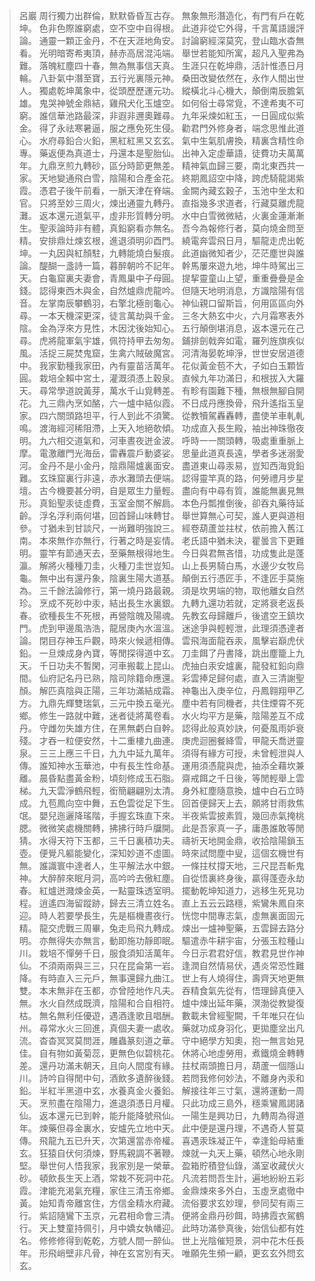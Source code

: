 > 呂巖
周行獨力出群倫，默默昏昏亙古存。
無象無形潛造化，有門有戶在乾坤。
色非色際誰窮處，空不空中自得根。
此道非從它外得，千言萬語謾評論。
通靈一顆正金丹，不在天涯地角安。
討論窮經深莫究，登山臨水杳無看。
光明暗寄希夷頂，赫赤高居混沌端。
舉世若能知所寓，超凡入聖弗為難。
落魄紅塵四十春，無為無事信天真。
生涯只在乾坤鼎，活計惟憑日月輪。
八卦氣中潛至寶，五行光裏隱元神。
桑田改變依然在，永作人間出世人。
獨處乾坤萬象中，從頭歷歷運元功。
縱橫北斗心機大，顛倒南辰膽氣雄。
鬼哭神號金鼎結，雞飛犬化玉爐空。
如何俗士尋常覓，不達希夷不可窮。
誰信華池路最深，非遐非邇奧難尋。
九年采煉如紅玉，一日圓成似紫金。
得了永祛寒暑逼，服之應免死生侵。
勸君門外修身者，端念思惟此道心。
水府尋鉛合火鉛，黑紅紅黑又玄玄。
氣中生氣肌膚換，精裏含精性命專。
藥返便為真道士，丹還本是聖胎仙。
出神入定虛華語，徒費功夫萬萬年。
九鼎烹煎九轉砂，區分時節更無差。
精神氣血歸三要，南北東西共一家。
天地變通飛白雪，陰陽和合產金花。
終期鳳詔空中降，跨虎騎龍謁紫霞。
憑君子後午前看，一脈天津在脊端。
金闕內藏玄穀子，玉池中坐太和官。
只將至妙三周火，煉出通靈九轉丹。
直指幾多求道者，行藏莫離虎龍灘。
返本還元道氣平，虛非形質轉分明。
水中白雪微微結，火裏金蓮漸漸生。
聖汞論時非有體，真鉛窮看亦無名。
吾今為報修行者，莫向燒金問至精。
安排鼎灶煉玄根，進退須明卯酉門。
繞電奔雲飛日月，驅龍走虎出乾坤。
一丸因與紅顏駐，九轉能燒白髮痕。
此道幽微知者少，茫茫塵世與誰論。
醍醐一盞詩一篇，暮醉朝吟不記年。
幹馬屢來遊九地，坤牛時駕出三天。
白龜窟裏夫妻會，青鳳巢中子母圓。
提挈靈童山上望，重重疊疊是金錢。
認得東西木與金，自然爐鼎虎龍吟。
但隨天地明消息，方識陰陽有信音。
左掌南辰攀鶴羽，右擎北極剖龜心。
神仙親口留斯旨，何用區區向外尋。
一本天機深更深，徒言萬劫與千金。
三冬大熱玄中火，六月霜寒表外陰。
金為浮來方見性，木因沈後始知心。
五行顛倒堪消息，返本還元在己尋。
虎將龍軍氣宇雄，佩符持甲去匆匆。
鋪排劍戟奔如電，羅列旌旗疾似風。
活捉三屍焚鬼窟，生禽六賊破魔宮。
河清海晏乾坤淨，世世安居道德中。
我家勤種我家田，內有靈苗活萬年。
花似黃金苞不大，子如白玉顆皆圓。
栽培全賴中宮土，灌溉須憑上穀泉。
直候九年功滿日，和根拔入大羅天。
尋常學道說黃芽，萬水千山覓轉差。
有畛有園難下種，無根無腳自開花。
九三鼎內烹如酪，六一爐中結似霞。
不日成丹應換骨，飛升遙指玉皇家。
四六關頭路坦平，行人到此不須驚。
從教犢駕轟轟轉，盡使羊車軋軋鳴。
渡海經河稀阻滯，上天入地絕欹傾。
功成直入長生殿，袖出神珠徹夜明。
九六相交道氣和，河車晝夜迸金波。
呼時一一關頭轉，吸處重重脈上摩。
電激離門光海岳，雷轟震戶動婆娑。
思量此道真長遠，學者多迷溺愛河。
金丹不是小金丹，陰鼎陽爐裏面安。
盡道東山尋汞易，豈知西海覓鉛難。
玄珠窟裏行非遠，赤水灘頭去便端。
認得靈竿真的路，何勞禮月步星壇。
古今機要甚分明，自是眾生力量輕。
盡向有中尋有質，誰能無裏見無形。
真鉛聖汞徒虛費，玉室金關不解扃。
本色丹瓢推倒後，卻吞丸藥待延齡。
浮名浮利兩何堪，回首歸山味轉甘。
舉世算無心可契，誰人更與道相參。
寸猶未到甘談尺，一尚難明強說三。
經卷葫蘆並拄杖，依前擔入舊江南。
本來無作亦無行，行著之時是妄情。
老氏語中猶未決，瞿曇言下更難明。
靈竿有節通天去，至藥無根得地生。
今日與君無吝惜，功成隻此是蓬瀛。
解將火種種刀圭，火種刀圭世豈知。
山上長男騎白馬，水邊少女牧烏龜。
無中出有還丹象，陰裏生陽大道基。
顛倒五行憑匠手，不逢匠手莫施為。
三千餘法論修行，第一燒丹路最親。
須是坎男端的物，取他離女自然珍。
烹成不死砂中汞，結出長生水裏銀。
九轉九還功若就，定將衰老返長春。
欲種長生不死根，再營陰魄及陽魂。
先教玄母歸離戶，後遣空王鎮坎門。
虎到甲邊風浩浩，龍居庚內水溫溫。
迷途爭與輕輕泄，此理須憑達者論。
閉目存神玉戶觀，時來火候遞相傳。
雲飛海面龍吞汞，風擊岩巔虎伏鉛。
一旦煉成身內寶，等閒探得道中玄。
刀圭餌了丹書降，跳出塵籠上九天。
千日功夫不暫閑，河車搬載上昆山。
虎抽白汞安爐裏，龍發紅鉛向鼎間。
仙府記名丹已熟，陰司除籍命應還。
彩雲捧足歸何處，直入三清謝聖顏。
解匹真陰與正陽，三年功滿結成霜。
神龜出入庚辛位，丹鳳翱翔甲乙方。
九鼎先輝雙瑞氣，三元中換五毫光。
塵中若有同機者，共住煙霄不死鄉。
修生一路就中難，迷者徒將萬卷看。
水火均平方是藥，陰陽差互不成丹。
守雌勿失雄方住，在黑無虧白自幹。
認得此般真妙訣，何憂風雨妒衰殘。
才吞一粒便安然，十二重樓九曲連。
庚虎迴圈餐絳雪，甲龍夭喬迸靈泉。
三三上應三千日，九九中延九萬年。
須得有緣方可授，未曾輕泄與人傳。
誰知神水玉華池，中有長生性命基。
運用須憑龍與虎，抽添全藉坎兼離。
晨昏點盡黃金粉，頃刻修成玉石脂。
齋戒餌之千日後，等閒輕舉上雲梯。
九天雲淨鶴飛輕，銜簡翩翩別太清。
身外紅塵隨意換，爐中白石立時成。
九苞鳳向空中舞，五色雲從足下生。
回首便歸天上去，願將甘雨救焦氓。
嬰兒迤邐降瑤階，手握玄珠直下來。
半夜紫雲披素質，幾回赤氣掩桃腮。
微微笑處機關轉，拂拂行時戶牖開。
此是吾家真一子，庸愚誰敢等閒猜。
水得天符下玉都，三千日裏積功夫。
禱祈天地開金鼎，收拾陰陽鎖玉壺。
便覺凡軀能變化，深知妙道不虛圖。
時來試問塵中叟，這個玄機世有無。
誰識寰中達者人，生平解法水中銀。
一條拄杖撐天地，三尺昆吾斬鬼神。
大醉醉來眠月洞，高吟吟去傲紅塵。
自從悟裏終身後，贏得蓬壺永劫春。
紅爐迸濺煉金英，一點靈珠透室明。
擺動乾坤知道力，逃移生死見功程。
逍遙四海留蹤跡，歸去三清立姓名。
直上五云云路穩，紫鸞朱鳳自來迎。
時人若要學長生，先是樞機晝夜行。
恍惚中間專志氣，虛無裏面固元精。
龍交虎戰三周畢，兔走烏飛九轉成。
煉出一爐神聖藥，五雲歸去路分明。
亦無得失亦無言，動即施功靜即眠。
驅遣赤牛耕宇宙，分張玉粒種山川。
栽培不憚勞千日，服食須知活萬年。
今日示君君好信，教君見世作神仙。
不須兩兩與三三，只在昆侖第一岩。
逢潤自然情易伏，遇炎常恐性難降。
有時直入三元戶，無事還歸九曲江。
世上有人燒得住，壽齊天地更無雙。
本末無非在玉都，亦曾陸地作凡夫。
吞精食氣先從有，悟理歸真便入無。
水火自然成既濟，陰陽和合自相符。
爐中煉出延年藥，溟渤從教變復枯。
無名無利任優遊，遇酒逢歌且唱酬。
數載未曾經聖闕，千年唯只在仙州。
尋常水火三回進，真個夫妻一處收。
藥就功成身羽化，更拋塵坌出凡流。
杳杳冥冥莫問涯，雕蟲篆刻道之華。
守中絕學方知奧，抱一無言始見佳。
自有物如黃菊蕊，更無色似碧桃花。
休將心地虛勞用，煮鐵燒金轉轉差。
還丹功滿未朝天，且向人間度有緣。
拄杖兩頭擔日月，葫蘆一個隱山川。
詩吟自得閒中句，酒飲多遺醉後錢。
若問我修何妙法，不離身內汞和鉛。
半紅半黑道中玄，水養真金火養鉛。
解接往年三寸氣，還將運動一周天。
烹煎盡在陰陽力，進退須憑日月權。
只此功成三島外，穩乘鸞鳳謁諸仙。
返本還元已到幹，能升能降號飛仙。
一陽生是興功日，九轉周為得道年。
煉藥但尋金裏水，安爐先立地中天。
此中便是還丹理，不遇奇人誓莫傳。
飛龍九五已升天，次第還當赤帝權。
喜遇汞珠凝正午，幸逢鉛母結重玄。
狂猿自伏何須煉，野馬親調不著鞭。
煉就一丸天上藥，頓然心地永剛堅。
舉世何人悟我家，我家別是一榮華。
盈箱貯積登仙錄，滿室收藏伏火砂。
頓飲長生天上酒，常栽不死洞中花。
凡流若問吾生計，遍地紛紛五彩霞。
津能充渴氣充糧，家住三清玉帝鄉。
金鼎煉來多外白，玉虛烹處徹中黃。
始知青帝離宮住，方信金精水府藏。
流俗要求玄妙理，參同契有兩三行。
紫詔隨鸞下玉京，元君相命會三清。
便將金鼎丹砂餌，時拂霞衣駕鶴行。
天上雙童持佩引，月中嬌女執幡迎。
此時功滿參真後，始信仙都有姓名。
修修修得到乾乾，方號人間一醉仙。
世上光陰催短景，洞中花木任長年。
形飛峭壁非凡骨，神在玄宮別有天。
唯願先生頻一顧，更玄玄外問玄玄。